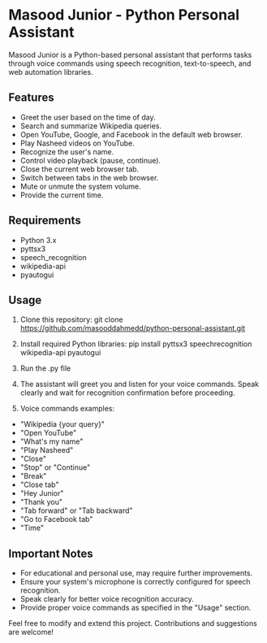 # Masood Junior - Python Personal Assistant

Masood Junior is a Python-based personal assistant that performs tasks through voice commands using speech recognition, text-to-speech, and web automation libraries.

## Features

- Greet the user based on the time of day.
- Search and summarize Wikipedia queries.
- Open YouTube, Google, and Facebook in the default web browser.
- Play Nasheed videos on YouTube.
- Recognize the user's name.
- Control video playback (pause, continue).
- Close the current web browser tab.
- Switch between tabs in the web browser.
- Mute or unmute the system volume.
- Provide the current time.

## Requirements

- Python 3.x
- pyttsx3
- speech_recognition
- wikipedia-api
- pyautogui

## Usage

1. Clone this repository:
   git clone https://github.com/masooddahmedd/python-personal-assistant.git
   
2. Install required Python libraries:
   pip install pyttsx3 speechrecognition wikipedia-api pyautogui

3. Run the .py file



4. The assistant will greet you and listen for your voice commands. Speak clearly and wait for recognition confirmation before proceeding.

5. Voice commands examples:
- "Wikipedia {your query}"
- "Open YouTube"
- "What's my name"
- "Play Nasheed"
- "Close"
- "Stop" or "Continue"
- "Break"
- "Close tab"
- "Hey Junior"
- "Thank you"
- "Tab forward" or "Tab backward"
- "Go to Facebook tab"
- "Time"

## Important Notes

- For educational and personal use, may require further improvements.
- Ensure your system's microphone is correctly configured for speech recognition.
- Speak clearly for better voice recognition accuracy.
- Provide proper voice commands as specified in the "Usage" section.

Feel free to modify and extend this project. Contributions and suggestions are welcome!







